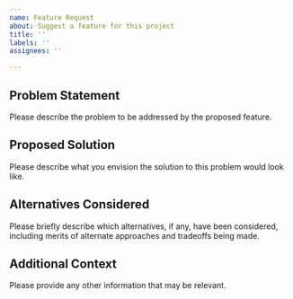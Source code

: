 ```yaml
---
name: Feature Request
about: Suggest a feature for this project
title: ''
labels: ''
assignees: ''

---
```


## Problem Statement

Please describe the problem to be addressed by the proposed feature.

## Proposed Solution

Please describe what you envision the solution to this problem would look like.

## Alternatives Considered

Please briefly describe which alternatives, if any, have been considered,
including merits of alternate approaches and tradeoffs being made.

## Additional Context

Please provide any other information that may be relevant.
